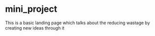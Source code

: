 # mini_project
This is a basic landing page which talks about the reducing wastage by creating new ideas through it 
